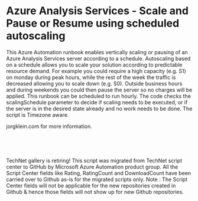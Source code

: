﻿Azure Analysis Services - Scale and Pause or Resume using scheduled autoscaling
===============================================================================

            

This Azure Automation runbook enables vertically scaling or pausing of an Azure Analysis Services server according to a schedule. Autoscaling based on a schedule allows you to scale your solution according to predictable resource demand. For example you
 could require a high capacity (e.g. S1) on monday during peak hours, while the rest of the week the traffic is decreased allowing you to scale down (e.g. S0). Outside business hours and during weekends you could then pause the server so no charges will be
 applied. This runbook can be scheduled to run hourly. The code checks the scalingSchedule parameter to decide if scaling needs to be executed, or if the server is in the desired state already and no work needs to be done. The script is Timezone aware.


jorgklein.com for more information.


 

 

        
    
TechNet gallery is retiring! This script was migrated from TechNet script center to GitHub by Microsoft Azure Automation product group. All the Script Center fields like Rating, RatingCount and DownloadCount have been carried over to Github as-is for the migrated scripts only. Note : The Script Center fields will not be applicable for the new repositories created in Github & hence those fields will not show up for new Github repositories.
